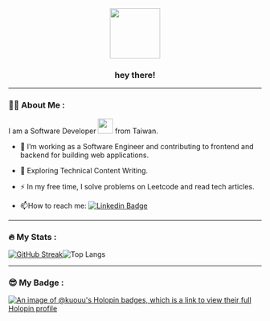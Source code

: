 <div id="header" align="center">
  <img src="https://media.giphy.com/media/M9gbBd9nbDrOTu1Mqx/giphy.gif" width="100"/>
  <div id="badges">
  </div>
  <h3>
    hey there!
  </h3>
</div>

---

### :woman_technologist: About Me :
I am a Software Developer <img src="https://media.giphy.com/media/WUlplcMpOCEmTGBtBW/giphy.gif" width="30"> from Taiwan.
- :telescope: I’m working as a Software Engineer and contributing to frontend and backend for building web applications.

- :seedling: Exploring Technical Content Writing.

- :zap: In my free time, I solve problems on Leetcode and read tech articles.

- :mailbox:How to reach me: [![Linkedin Badge](https://img.shields.io/badge/-kuouu-blue?style=flat&logo=Linkedin&logoColor=white)](https://www.linkedin.com/in/kuouu)

---

### :fire: My Stats :
[![GitHub Streak](http://github-readme-streak-stats.herokuapp.com?user=kuouu&theme=dark)](https://git.io/streak-stats)![Top Langs](https://github-readme-stats.vercel.app/api?username=kuouu)

---

### :sunglasses: My Badge :
[![An image of @kuouu's Holopin badges, which is a link to view their full Holopin profile](https://holopin.me/kuouu)](https://holopin.io/@kuouu)

